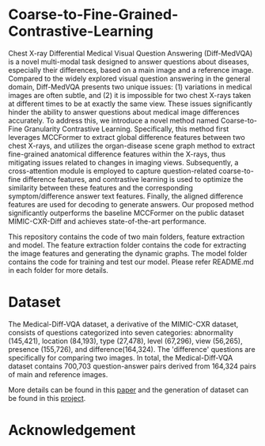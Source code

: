 # Coarse-to-Fine-Grained-Contrastive-Learning
Chest X-ray Differential Medical Visual Question Answering (Diff-MedVQA) is a novel multi-modal task designed to answer questions about diseases, especially their differences, based on a main image and a reference image. Compared to the widely explored visual question answering in the general domain, Diff-MedVQA presents two unique issues: (1) variations in medical images are often subtle, and (2) it is impossible for two chest X-rays taken at different times to be at exactly the same view. These issues significantly hinder the ability to answer questions about medical image differences accurately. To address this, we introduce a novel method named Coarse-to-Fine Granularity Contrastive Learning. Specifically, this method first leverages MCCFormer to extract global difference features between two chest X-rays, and utilizes the organ-disease scene graph method to extract fine-grained anatomical difference features within the X-rays, thus mitigating issues related to changes in imaging views. Subsequently, a cross-attention module is employed to capture question-related coarse-to-fine difference features, and contrastive learning is used to optimize the similarity between these features and the corresponding symptom/difference answer text features. Finally, the aligned difference features are used for decoding to generate answers. Our proposed method significantly outperforms the baseline MCCFormer on the public dataset MIMIC-CXR-Diff and achieves state-of-the-art performance.

This  repository contains the code of two main folders, feature extraction and model. The feature extraction folder contains the code for extracting the image features and generating the dynamic graphs. The model folder contains the code for training and test our model. Please refer README.md in each folder for more details.
# Dataset
The Medical-Diff-VQA dataset, a derivative of the MIMIC-CXR dataset, consists of questions categorized into seven categories: abnormality (145,421), location (84,193), type (27,478), level (67,296), view (56,265), presence (155,726), and difference(164,324). The 'difference' questions are specifically for comparing two images. In total, the Medical-Diff-VQA dataset contains 700,703 question-answer pairs derived from 164,324 pairs of main and reference images.

More details can be found in this [paper](https://dl.acm.org/doi/abs/10.1145/3580305.3599819) and the generation of dataset can be found in this [project](https://github.com/Holipori/MIMIC-Diff-VQA).
# Acknowledgement
